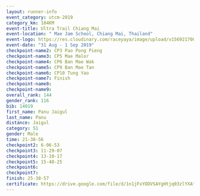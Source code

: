 ```yaml
---
layout: runner-info 
event_category: utcm-2019 
category_km: 104KM 
event-title: Ultra Trail Chiang Mai 
event-location: " Mae Jam School, Chiang Mai, Thailand" 
event-logo: https://res.cloudinary.com/raceyaya/image/upload/v1569217001/logo/ultra-trail-chiangmai_ay7efp.jpg 
event-date: "31 Aug - 1 Sep 2019" 
checkpoint-name2: CP3 Pao Pong Pieng 
checkpoint-name3: CP5 Mae Malor 
checkpoint-name4: CP6 Ban Mae Wak  
checkpoint-name5: CP9 Ban Mae Tan 
checkpoint-name6: CP10 Tung Yao 
checkpoint-name7: Finish 
checkpoint-name8: 
checkpoint-name9: 
overall_rank: 144
gender_rank: 116
bib: 14019
first_name: Panu Jaigul
last_name: Panu
distance: Jaigul
category: 51
gender: Male
time: 21-38-56
checkpoint2: 6-06-53
checkpoint3: 11-29-07
checkpoint4: 13-10-17
checkpoint5: 15-48-25
checkpoint6: 
checkpoint7: 
finish: 25-38-57
certificate: https://drive.google.com/file/d/1n1jFxYODVSAYgHtjq03zlYXAt8J9bEb0/view?usp=sharing
---
```

